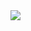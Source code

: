 <img align="right" src="https://github-readme-stats.vercel.app/api?username=Maxfengyan&show_icons=true&icon_color=CE1D2D&text_color=718096&bg_color=ffffff&hide_title=true" />
